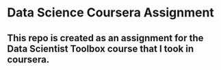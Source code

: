 # Data Science Coursera Assignment
## This repo is created as an assignment for the Data Scientist Toolbox course that I took in coursera. 
